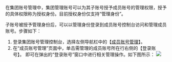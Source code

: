 
在集团账号管理中，集团管理账号可以为其子账号授予成员账号的管理权限，授予的具体权限称为授权身份。目前授权身份仅支持“管理身份”。


子账号被授予管理身份后，可以以管理身份登录到成员账号控制台访问和管理成员账号。步骤如下：
1. 登录集团账号管理控制台，选择左侧导航栏中的【[成员账号管理](https://console.cloud.tencent.com/organization/member)】。
2. 在“成员账号管理”页面中，单击需管理的成员账号所在行右侧的【登录账号】。
即可在弹出的“登录账号”窗口中进行相关管理操作。如下图所示：
![](https://main.qcloudimg.com/raw/66924c6381441d7b2f3947d52ff5669d.png)





